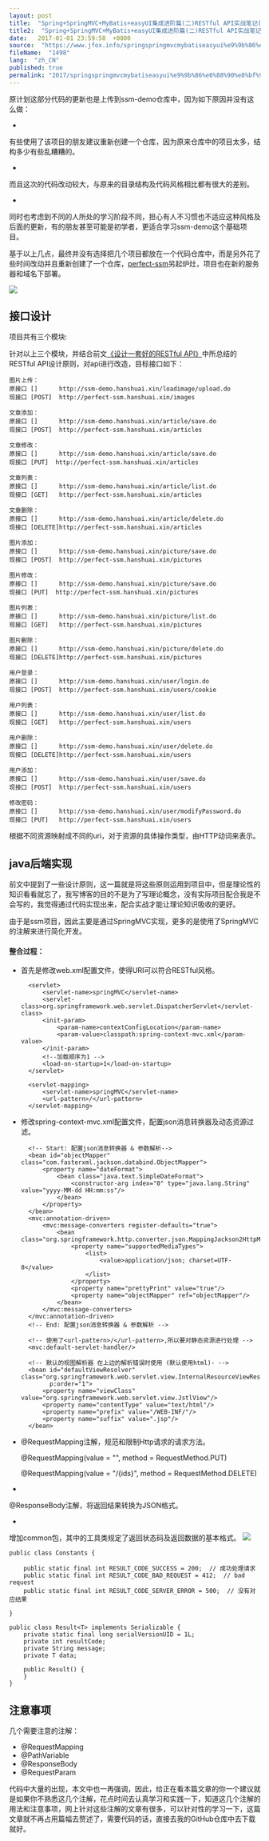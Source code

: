 ```yaml
---
layout: post
title:  "Spring+SpringMVC+MyBatis+easyUI集成进阶篇(二)RESTful API实战笔记(接口设计及Java后端实现)"
title2:  "Spring+SpringMVC+MyBatis+easyUI集成进阶篇(二)RESTful API实战笔记(接口设计及Java后端实现)"
date:   2017-01-01 23:59:58  +0800
source:  "https://www.jfox.info/springspringmvcmybatiseasyui%e9%9b%86%e6%88%90%e8%bf%9b%e9%98%b6%e7%af%87%e4%ba%8crestfulapi%e5%ae%9e%e6%88%98%e7%ac%94%e8%ae%b0%e6%8e%a5%e5%8f%a3%e8%ae%be%e8%ae%a1%e5%8f%8ajava%e5%90%8e%e7%ab%af.html"
fileName:  "1498"
lang:  "zh_CN"
published: true
permalink: "2017/springspringmvcmybatiseasyui%e9%9b%86%e6%88%90%e8%bf%9b%e9%98%b6%e7%af%87%e4%ba%8crestfulapi%e5%ae%9e%e6%88%98%e7%ac%94%e8%ae%b0%e6%8e%a5%e5%8f%a3%e8%ae%be%e8%ae%a1%e5%8f%8ajava%e5%90%8e%e7%ab%af.html"
---
```


原计划这部分代码的更新也是上传到ssm-demo仓库中，因为如下原因并没有这么做：

- 
有些使用了该项目的朋友建议重新创建一个仓库，因为原来仓库中的项目太多，结构多少有些乱糟糟的。

- 
而且这次的代码改动较大，与原来的目录结构及代码风格相比都有很大的差别。

- 
同时也考虑到不同的人所处的学习阶段不同，担心有人不习惯也不适应这种风格及后面的更新，有的朋友甚至可能是初学者，更适合学习ssm-demo这个基础项目。

基于以上几点，最终并没有选择把几个项目都放在一个代码仓库中，而是另外花了些时间改动并且重新创建了一个仓库，[perfect-ssm](https://www.jfox.info/go.php?url=https://github.com/ZHENFENG13/perfect-ssm)另起炉灶，项目也在新的服务器和域名下部署。

![](d8800da.png)

## 接口设计

项目共有三个模块:

针对以上三个模块，并结合前文[《设计一套好的RESTful API》](https://www.jfox.info/go.php?url=http://www.cnblogs.com/han-1034683568/p/7196345.html)中所总结的RESTful API设计原则，对api进行改造，目标接口如下：

    图片上传：
    原接口 []      http://ssm-demo.hanshuai.xin/loadimage/upload.do
    现接口 [POST]  http://perfect-ssm.hanshuai.xin/images
    
    文章添加：
    原接口 []      http://ssm-demo.hanshuai.xin/article/save.do
    现接口 [POST]  http://perfect-ssm.hanshuai.xin/articles 
    
    文章修改：
    原接口 []      http://ssm-demo.hanshuai.xin/article/save.do
    现接口 [PUT]  http://perfect-ssm.hanshuai.xin/articles 
    
    文章列表：
    原接口 []      http://ssm-demo.hanshuai.xin/article/list.do
    现接口 [GET]   http://perfect-ssm.hanshuai.xin/articles
    
    文章删除：
    原接口 []      http://ssm-demo.hanshuai.xin/article/delete.do
    现接口 [DELETE]http://perfect-ssm.hanshuai.xin/articles
    
    图片添加：
    原接口 []      http://ssm-demo.hanshuai.xin/picture/save.do
    现接口 [POST]  http://perfect-ssm.hanshuai.xin/pictures
    
    图片修改：
    原接口 []      http://ssm-demo.hanshuai.xin/picture/save.do
    现接口 [PUT]  http://perfect-ssm.hanshuai.xin/pictures
    
    图片列表：
    原接口 []      http://ssm-demo.hanshuai.xin/picture/list.do
    现接口 [GET]   http://perfect-ssm.hanshuai.xin/pictures
    
    图片删除：
    原接口 []      http://ssm-demo.hanshuai.xin/picture/delete.do
    现接口 [DELETE]http://perfect-ssm.hanshuai.xin/pictures
    
    用户登录：
    原接口 []      http://ssm-demo.hanshuai.xin/user/login.do
    现接口 [POST]  http://perfect-ssm.hanshuai.xin/users/cookie 
    
    用户列表：
    原接口 []      http://ssm-demo.hanshuai.xin/user/list.do
    现接口 [GET]   http://perfect-ssm.hanshuai.xin/users 
    
    用户删除：
    原接口 []      http://ssm-demo.hanshuai.xin/user/delete.do
    现接口 [DELETE]http://perfect-ssm.hanshuai.xin/users
    
    用户添加：
    原接口 []      http://ssm-demo.hanshuai.xin/user/save.do
    现接口 [POST]  http://perfect-ssm.hanshuai.xin/users
    
    修改密码：
    原接口 []      http://ssm-demo.hanshuai.xin/user/modifyPassword.do
    现接口 [PUT]   http://perfect-ssm.hanshuai.xin/users

根据不同资源映射成不同的uri，对于资源的具体操作类型，由HTTP动词来表示。

## java后端实现

前文中提到了一些设计原则，这一篇就是将这些原则运用到项目中，但是理论性的知识看看就忘了，我写博客的目的不是为了写理论概念，没有实际项目配合我是不会写的，我觉得通过代码实现出来，配合实战才能让理论知识吸收的更好。

由于是ssm项目，因此主要是通过SpringMVC实现，更多的是使用了SpringMVC的注解来进行简化开发。

#### 整合过程：

- 首先是修改web.xml配置文件，使得URI可以符合RESTful风格。

        <servlet>
            <servlet-name>springMVC</servlet-name>
            <servlet-class>org.springframework.web.servlet.DispatcherServlet</servlet-class>
            <init-param>
                <param-name>contextConfigLocation</param-name>
                <param-value>classpath:spring-context-mvc.xml</param-value>
            </init-param>
            <!--加载顺序为1 -->
            <load-on-startup>1</load-on-startup>
        </servlet>
    
        <servlet-mapping>
            <servlet-name>springMVC</servlet-name>
            <url-pattern>/</url-pattern>
        </servlet-mapping>

- 修改spring-context-mvc.xml配置文件，配置json消息转换器及动态资源过滤。

        <!-- Start: 配置json消息转换器 & 参数解析-->
        <bean id="objectMapper" class="com.fasterxml.jackson.databind.ObjectMapper">
            <property name="dateFormat">
                <bean class="java.text.SimpleDateFormat">
                    <constructor-arg index="0" type="java.lang.String" value="yyyy-MM-dd HH:mm:ss"/>
                </bean>
            </property>
        </bean>
        <mvc:annotation-driven>
            <mvc:message-converters register-defaults="true">
                <bean class="org.springframework.http.converter.json.MappingJackson2HttpMessageConverter">
                    <property name="supportedMediaTypes">
                        <list>
                            <value>application/json; charset=UTF-8</value>
                        </list>
                    </property>
                    <property name="prettyPrint" value="true"/>
                    <property name="objectMapper" ref="objectMapper"/>
                </bean>
            </mvc:message-converters>
        </mvc:annotation-driven>
        <!-- End: 配置json消息转换器 & 参数解析 -->
    
        <!-- 使用了<url-pattern>/</url-pattern>,所以要对静态资源进行处理 -->
        <mvc:default-servlet-handler/>
    
        <!-- 默认的视图解析器 在上边的解析错误时使用 (默认使用html)- -->
        <bean id="defaultViewResolver" class="org.springframework.web.servlet.view.InternalResourceViewResolver"
              p:order="1">
            <property name="viewClass" value="org.springframework.web.servlet.view.JstlView"/>
            <property name="contentType" value="text/html"/>
            <property name="prefix" value="/WEB-INF/"/>
            <property name="suffix" value=".jsp"/>
        </bean>

- @RequestMapping注解，规范和限制Http请求的请求方法。

    @RequestMapping(value = "", method = RequestMethod.PUT)
    
    @RequestMapping(value = "/{ids}", method = RequestMethod.DELETE)

- 
@ResponseBody注解，将返回结果转换为JSON格式。

- 
增加common包，其中的工具类规定了返回状态码及返回数据的基本格式。
![](2ec87f1.png)

    public class Constants {
    
        public static final int RESULT_CODE_SUCCESS = 200;  // 成功处理请求
        public static final int RESULT_CODE_BAD_REQUEST = 412;  // bad request
        public static final int RESULT_CODE_SERVER_ERROR = 500;  // 没有对应结果
    
    }
    
    public class Result<T> implements Serializable {
        private static final long serialVersionUID = 1L;
        private int resultCode;
        private String message;
        private T data;
    
        public Result() {
        }
    }

## 注意事项

几个需要注意的注解：

- @RequestMapping
- @PathVariable
- @ResponseBody
- @RequestParam

代码中大量的出现，本文中也一再强调，因此，给正在看本篇文章的你一个建议就是如果你不熟悉这几个注解，花点时间去认真学习和实践一下，知道这几个注解的用法和注意事项，网上针对这些注解的文章有很多，可以针对性的学习一下，这篇文章就不再占用篇幅去赘述了，需要代码的话，直接去我的GitHub仓库中去下载就好。
